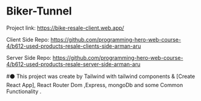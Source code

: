 # Biker-Tunnel

Project link: https://bike-resale-client.web.app/

Client Side Repo: https://github.com/programming-hero-web-course-4/b612-used-products-resale-clients-side-arman-aru

Server Side Repo: https://github.com/programming-hero-web-course-4/b612-used-products-resale-server-side-arman-aru

#⚫ This project was create by Tailwind with tailwind components & [Create React App], React Router Dom ,Express, mongoDb and some Common Functionality .